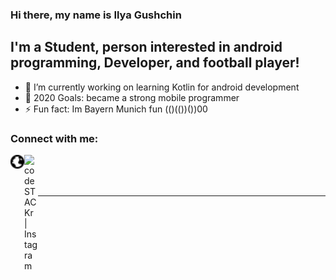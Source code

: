 ### Hi there, my name is Ilya Gushchin

## I'm a Student, person interested in android programming, Developer, and football player!

- 🔭 I’m currently working on learning Kotlin for android development
- 🥅 2020 Goals: became a strong mobile programmer
- ⚡ Fun fact: Im Bayern Munich fun (()(())())00



### Connect with me:

[<img align="left" alt="codeSTACKr.com" width="22px" src="https://raw.githubusercontent.com/iconic/open-iconic/master/svg/globe.svg" />][website]

[<img align="left" alt="codeSTACKr | Instagram" width="22px" src="https://cdn.jsdelivr.net/npm/simple-icons@v3/icons/instagram.svg" />][instagram]

<br />

<br />
<br />

---



[website]: https://vk.com/ilsave

[instagram]: https://instagram.com/ilsave
